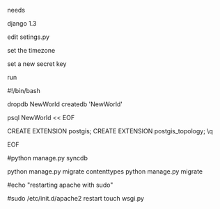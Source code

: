 needs

django 1.3



edit setings.py 

set the timezone

set a new secret key


run

#!/bin/bash


dropdb NewWorld
createdb 'NewWorld'

psql NewWorld << EOF

CREATE EXTENSION postgis;
CREATE EXTENSION postgis_topology; \q

EOF

#python manage.py syncdb

python manage.py migrate contenttypes
python manage.py migrate 

#echo "restarting apache with sudo"

#sudo /etc/init.d/apache2 restart
touch wsgi.py
